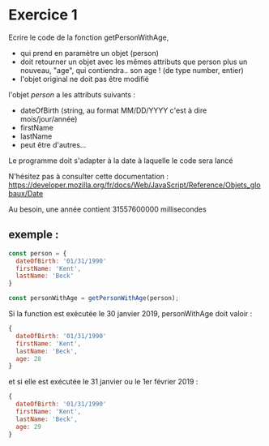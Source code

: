Exercice 1
==========

Ecrire le code de la fonction getPersonWithAge, 
 - qui prend en paramètre un objet (person) 
 - doit retourner un objet avec les mêmes attributs que person plus un nouveau, "age", qui contiendra.. son age ! (de type number, entier)
 - l'objet original ne doit pas être modifié

l'objet _person_ a les attributs suivants :
  * dateOfBirth (string, au format MM/DD/YYYY c'est à dire mois/jour/année)
  * firstName
  * lastName
  * peut être d'autres...

Le programme doit s'adapter à la date à laquelle le code sera lancé

N'hésitez pas à consulter cette documentation : https://developer.mozilla.org/fr/docs/Web/JavaScript/Reference/Objets_globaux/Date

Au besoin, une année contient 31557600000 millisecondes

exemple :
---------

```javascript
const person = {
  dateOfBirth: '01/31/1990'
  firstName: 'Kent',
  lastName: 'Beck'
}

const personWithAge = getPersonWithAge(person);
```

Si la function est exécutée le 30 janvier 2019, personWithAge doit valoir :

```javascript
{
  dateOfBirth: '01/31/1990'
  firstName: 'Kent',
  lastName: 'Beck',
  age: 28
}
```


et si elle est exécutée le 31 janvier ou le 1er février 2019 :

```javascript
{
  dateOfBirth: '01/31/1990'
  firstName: 'Kent',
  lastName: 'Beck',
  age: 29
}
```
